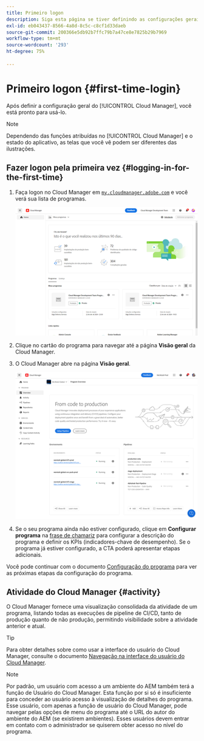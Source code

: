 ```yaml
---
title: Primeiro logon
description: Siga esta página se tiver definindo as configurações gerais e estiver pronto para usar o Cloud Manager pela primeira vez.
exl-id: eb043437-8566-4a8d-8c5c-c8cf1d33daeb
source-git-commit: 200366e5db92b7ffc79b7a47ce8e7825b29b7969
workflow-type: tm+mt
source-wordcount: '293'
ht-degree: 75%

---
```



# Primeiro logon {#first-time-login}

Após definir a configuração geral do [!UICONTROL Cloud Manager], você está pronto para usá-lo.

>[!NOTE]
>
>Dependendo das funções atribuídas no [!UICONTROL Cloud Manager] e o estado do aplicativo, as telas que você vê podem ser diferentes das ilustrações.

## Fazer logon pela primeira vez {#logging-in-for-the-first-time}

1. Faça logon no Cloud Manager em [`my.cloudmanager.adobe.com`](https://my.cloudmanager.adobe.com/) e você verá sua lista de programas.

   ![Console do Cloud Manager](/help/assets/cloud-manager-console.png)

1. Clique no cartão do programa para navegar até a página **Visão geral** da Cloud Manager.

1. O Cloud Manager abre na página **Visão geral**.

   ![Página de visão geral do Cloud Manager](/help/assets/program-overview-page.png)

1. Se o seu programa ainda não estiver configurado, clique em **Configurar programa** na [frase de chamariz](/help/getting-started/navigation.md#cta) para configurar a descrição do programa e definir os KPIs (indicadores-chave de desempenho). Se o programa já estiver configurado, a CTA poderá apresentar etapas adicionais.

Você pode continuar com o documento [Configuração do programa](/help/getting-started/program-setup.md) para ver as próximas etapas da configuração do programa.

## Atividade do Cloud Manager {#activity}

O Cloud Manager fornece uma visualização consolidada da atividade de um programa, listando todas as execuções de pipeline de CI/CD, tanto de produção quanto de não produção, permitindo visibilidade sobre a atividade anterior e atual.

>[!TIP]
>
>Para obter detalhes sobre como usar a interface do usuário do Cloud Manager, consulte o documento [Navegação na interface do usuário do Cloud Manager](/help/getting-started/navigation.md).

>[!NOTE]
>
>Por padrão, um usuário com acesso a um ambiente do AEM também terá a função de Usuário do Cloud Manager. Esta função por si só é insuficiente para conceder ao usuário acesso à visualização de detalhes do programa. Esse usuário, com apenas a função de usuário do Cloud Manager, pode navegar pelas opções de menu do programa até o URL do autor do ambiente do AEM (se existirem ambientes). Esses usuários devem entrar em contato com o administrador se quiserem obter acesso no nível do programa.
